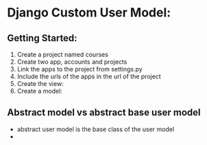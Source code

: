 # Django Custom User Model:

## Getting Started:
1.  Create a project named courses
2.  Create two app, accounts and projects
3.  Link the apps to the project from settings.py
4.  Include the urls of the apps in the url of the project
5.  Create the view:
6.  Create a model:
   


##  Abstract model vs abstract base user model
* abstract user model is the base class of the user model
* 
  
